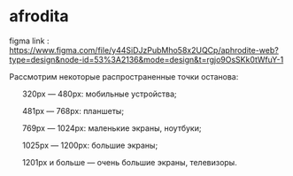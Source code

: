 # afrodita
figma link :  https://www.figma.com/file/y44SiDJzPubMho58x2UQCp/aphrodite-web?type=design&node-id=53%3A2136&mode=design&t=rgjo9OsSKk0tWfuY-1


Рассмотрим некоторые распространенные точки останова:
<ul>
<li<p>320px — 480px: мобильные устройства;</p>
<p>481px — 768px: планшеты;</p>
<p>769px — 1024px: маленькие экраны, ноутбуки;</p>
<p>1025px — 1200px: большие экраны;</p>
<p>1201px и больше — очень большие экраны, телевизоры.</p>
</ul>
